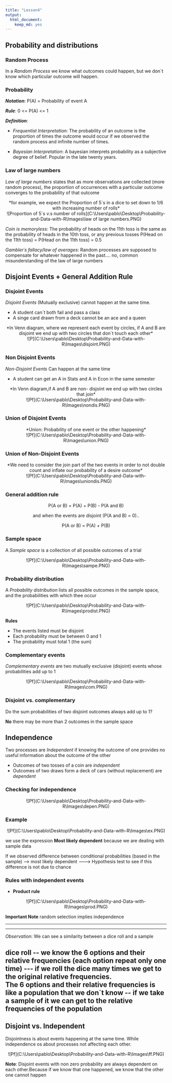 ```yaml
---
title: "Lesson4"
output: 
  html_document: 
    keep_md: yes
---
```




 
## **Probability and distributions**

### **Random Process**

In a *Random Process* we know what outcomes could happen, but we don´t know which particular outcome will happen.  

### **Probability** 

***Notation***: P(A) = Probability of event A   

***Rule***: 0 <= P(A) <= 1

***Definition***:

* *Frequentist Interpretation*: The probability of an outcome is the proportion of times the outcome would occur if we observed the random process and infinite number of times.

* *Bayesian Interpretation*: A bayesian interprets probability as a subjective degree of belief. Popular in the late twenty years.

### **Law of large numbers** 

*Law of large numbers* states that as more observations are collected (more random process), the proportion of occurrences with a particular outcome converges to the probability of that outcome

<center>
*for example, we expect the Proportion of 5´s in a dice  to set down to 1/6 with increasing number of rolls*
</center>
<center>
![Proportion of 5´s v.s number of rolls](C:\Users\pablo\Desktop\Probability-and-Data-with-R\Images\law of large numbers.PNG)
</center>

*Coin is memoryless*: The probability of heads on the 11th toss is the same as the probability of heads in the 10th toss, or any previous tosses
P(Head on the 11th toss) = P(Head on the 11th toss) = 0.5

*Gambler´s fallacy/law of averages*: Random processes are supposed to compensate for whatever happened in the past.... no, common misunderstanding of the law of large numbers


## **Disjoint Events + General Addition Rule**

### **Disjoint Events**  

*Disjoint Events* (Mutually exclusive) cannot happen at the same time.  
* A student can´t both fail and pass a class   
* A singe card drawn from a deck cannot be an ace and a queen    

<center>
*In Venn diagram, where we  represent each event by circles, if A and B are disjoint we end up with two circles that don´t touch each other*
</center>
<center>
![P](C:\Users\pablo\Desktop\Probability-and-Data-with-R\Images\disjoint.PNG)
</center>

### **Non Disjoint Events**

*Non-Disjoint Events*  Can happen at  the same time    
* A student can get an A in Stats and A in Econ in the same semester  

<center>
*In Venn diagram,if A and B are non- disjoint we end up with two circles that join*
</center>
<center>
![Pf](C:\Users\pablo\Desktop\Probability-and-Data-with-R\Images\nondis.PNG)
</center>

### **Union of Disjoint Events**

<center>
*Union: Probability of one event or the other happening*
</center>
<center>
![Pf](C:\Users\pablo\Desktop\Probability-and-Data-with-R\Images\union.PNG)
</center>

### **Union of Non-Disjoint Events**

<center>
*We need to consider the join part of the two events in order to not double count and inflate our probability of a desire outcome*
</center>
<center>
![Pf](C:\Users\pablo\Desktop\Probability-and-Data-with-R\Images\uniondis.PNG)
</center>

### **General addition rule**

<center>
P(A or B) = P(A) + P(B) - P(A and B)

and when the events are disjoint (P(A and B) = 0)..

P(A or B) = P(A) + P(B) 
</center>

### **Sample space**

A *Sample space* is a collection of all possible outcomes of a trial

</center>
<center>
![Pf](C:\Users\pablo\Desktop\Probability-and-Data-with-R\Images\sampe.PNG)
</center>

### **Probability distribution**

A *Probability distribution* lists all possible outcomes in the sample space, and the probabilities with which thee occur

<center>
![Pf](C:\Users\pablo\Desktop\Probability-and-Data-with-R\Images\prodist.PNG)
</center>

**Rules**
* The events listed must be disjoint
* Each probability must be between 0 and 1
* The probability must total 1 (the sum)


### **Complementary events**

*Complementary events* are two mutually exclusive (disjoint) events whose probabilities add up to 1 

<center>
![Pf](C:\Users\pablo\Desktop\Probability-and-Data-with-R\Images\com.PNG)
</center>

### **Disjoint vs. complementary**

Do the sum probabilities of two disjoint outcomes always add up to 1?

**No** there may be more than 2 outcomes in the sample space 

## **Independence**

Two processes are *Independent* if knowing the outcome of one provides no useful information about the outcome of the other

* Outcomes of two tosses of a coin are *independent*
* Outcomes of two draws form a deck of cars (without replacement) are *dependent*

### **Checking for independence**

<center>
![Pf](C:\Users\pablo\Desktop\Probability-and-Data-with-R\Images\depen.PNG)
</center>

### **Example**

<center>
![Pf](C:\Users\pablo\Desktop\Probability-and-Data-with-R\Images\ex.PNG)
</center>

we use the expression **Most likely dependent** because we are dealing with sample data

If we observed difference between conditional probabilities (based in the sample) --> most likely dependent ---> Hypothesis test to see if this difference is not due to chance


### **Rules with independent events**

* **Product rule**

<center>
![Pf](C:\Users\pablo\Desktop\Probability-and-Data-with-R\Images\prod.PNG)
</center>

**Important Note** random selection implies independence 

----------------------------------------------------------------------------------------------------
----------------------------------------------------------------------------------------------------
*Observation*: We can see a similarity between a dice roll and a sample

dice roll -- we know the 6 options and their relative frequencies (each option repeat only one time) --- if we roll the dice many times we get to the original relative frequencies.     
The 6 options and their relative frequencies is like a population that we don´t know -- if we take a sample of it we can get to the relative frequencies of the population  
------------------------------------------------------------------------------------------------------------------------------------------------------------------------------------


## **Disjoint vs. Independent**


Disjointness is about events happening at the same time. While independence os about processes not affecting each other.


<center>
![Pf](C:\Users\pablo\Desktop\Probability-and-Data-with-R\Images\ff.PNG)
</center>

**Note**: Disjoint events with non zero probability are always dependent on each other.Because if we know that one happened, we know that the other one cannot happen











